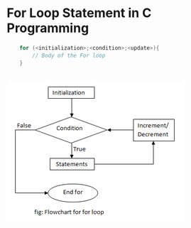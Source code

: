 # For Loop Statement in C Programming

```c
    for (<initialization>;<condition>;<update>){
        // Body of the For loop
    }
```

<br>

<img src="images/for_loop.png" alt="Flowchart of For Loop">